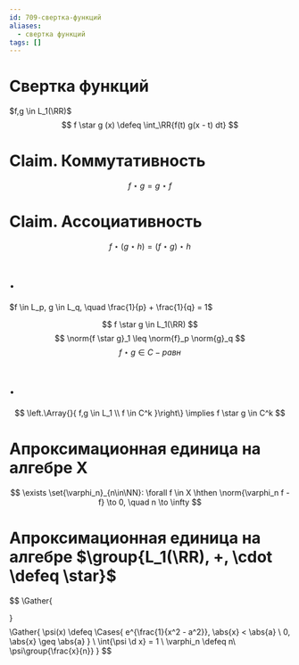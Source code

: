 ```yaml
---
id: 709-свертка-функций
aliases:
  - свертка функций
tags: []
---
```


# Свертка функций
$f,g \in L_1(\RR)$
$$
f \star g (x) \defeq \int_\RR{f(t) g(x - t) dt}
$$

# Claim. Коммутативность
$$
f \star g = g \star f
$$

# Claim. Ассоциативность
$$
f \star (g \star h) = (f \star g) \star h
$$

# .

$f \in L_p, g \in L_q, \quad \frac{1}{p} + \frac{1}{q} = 1$

$$
f \star g \in L_1(\RR)
$$
$$
\norm{f \star g}_1 \leq \norm{f}_p \norm{g}_q
$$
$$
f \star g \in C-равн
$$

# .
$$
\left.\Array{}{
f,g \in L_1 \\
f \in C^k
}\right\}
\implies 
f \star g \in C^k
$$

# Апроксимационная единица на алгебре X
$$
\exists \set{\varphi_n}_{n\in\NN}:
\forall f \in X \hthen \norm{\varphi_n f - f} \to 0, \quad n \to \infty
$$

# Апроксимационная единица на алгебре $\group{L_1(\RR), +, \cdot \defeq \star}$

$$
\Gather{

}
$$
$$
\Gather{
\psi(x) \defeq \Cases{
e^{\frac{1}{x^2 - a^2}}, \abs{x} < \abs{a} \\
0, \abs{x} \geq \abs{a}
} \\
\int{\psi \d x} = 1 \\
\varphi_n \defeq n\ \psi\group{\frac{x}{n}}
}
$$
